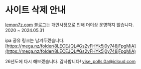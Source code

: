 # 사이트 삭제 안내
[lemon7z.com](lemon7z.com) 블로그는 개인사정으로 인해 더이상 운영하지 않습니다.   
2020 ~ 2024.05.31   
   
ipa 공유 링크는 남겨두겠습니다.   
[https://mega.nz/folder/8LECEJQL#Gs2vFHYk5j0y748jFpgMiA](https://mega.nz/folder/8LECEJQL#Gs2vFHYk5j0y748jFpgMiA)   
   
26년도에 다시 해보겠습니다. 감사합니다!
vise_polls.0a@icloud.com
